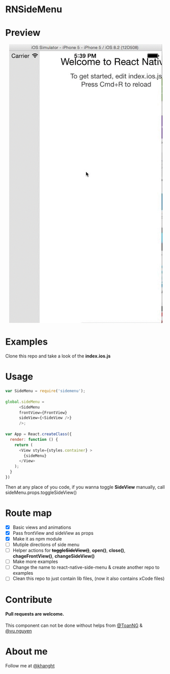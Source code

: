 # RNSideMenu

# Preview
<p align="center">
  <img src="demo.gif" /> 
</p>

# Examples

Clone this repo and take a look of the **index.ios.js**

# Usage

```javascript
var SideMenu = require('sidemenu');

global.sideMenu = 
      <SideMenu
      frontView={FrontView}
      sideView={<SideView />}
      />;

var App = React.createClass({
  render: function () {
    return (
      <View style={styles.container} >
        {sideMenu}
      </View>
    );
  }
})
```

Then at any place of you code, if you wanna toggle **SideView** manually, call sideMenu.props.toggleSideView()

# Route map
* [x] Basic views and animations
* [x] Pass frontView and sideView as props
* [x] Make it as npm module
* [ ] Mutiple directions of side menu
* [ ] Helper actions for ~~**toggleSideView()**~~, **open()**, **close()**, **chageFrontView()**, **changeSideView()**
* [ ] Make more examples
* [ ] Change the name to react-native-side-menu & create another repo to examples
* [ ] Clean this repo to just contain lib files, (now it also contains xCode files)

# Contribute
#### Pull requests are welcome. 

This component can not be done without helps from [@ToanNG](https://github.com/ToanNG) & [@vu.nguyen](https://github.com/vunguyentuan)

# About me
Follow me at [@khanght](https://twitter.com/khanght)
